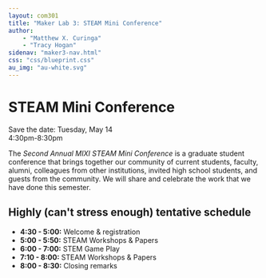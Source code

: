 ```yaml
---
layout: com301
title: "Maker Lab 3: STEAM Mini Conference"
author:
    - "Matthew X. Curinga"
    - "Tracy Hogan"
sidenav: "maker3-nav.html"
css: "css/blueprint.css"
au_img: "au-white.svg"
---
```


<i class="bi bi-award"></i> STEAM Mini Conference
====================================================
<p class="fw-bold fs-1">
<i class="bi bi-calendar-heart-fill"></i> Save the date: Tuesday, May 14<br>
4:30pm-8:30pm
</p>
<p class="lead">
The <i>Second Annual MIXI STEAM Mini Conference</i> is a graduate student conference
that brings together our community of current students,
faculty, alumni, colleagues from other institutions, invited high school students,
and guests from the community. We will share and celebrate the work that we have
done this semester.
</p>

Highly (can't stress enough) tentative schedule
------------------------------------------------
- **4:30 - 5:00:** Welcome & registration
- **5:00 - 5:50:** STEAM Workshops & Papers
- **6:00 - 7:00:** STEM Game Play
- **7:10 - 8:00:** STEAM Workshops & Papers
- **8:00 - 8:30:** Closing remarks